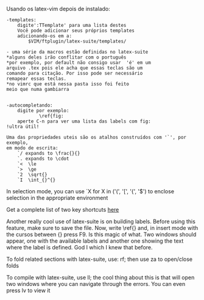 Usando os latex-vim depois de instalado:

	-templates:
		digite':TTemplate' para uma lista destes
		Você pode adicionar seus próprios templates
        adicionando-os em a: 
            $VIM/ftplugin/latex-suite/templates/            
            
    - uma série da macros estão definidas no latex-suite
    *alguns deles irão conflitar com o português
    *por exemplo, por default não consigo usar  'é' em um
    arquivo .tex pois ele acha que essas teclas são um
    comando para citação. Por isso pode ser necessário
    remapear essas teclas.
    *no vimrc que está nessa pasta isso foi feito
    meio que numa gambiarra


    -autocompletando:
        digite por exemplo:
                \ref{fig:
        aperte C-n para ver uma lista das labels com fig:
    !ultra útil!

    Uma das propriedades uteis são os atalhos construídos com '`', por exemplo,
    em modo de escrita:
        `/ expands to \frac{}{}
        `. expands to \cdot
        `<  \le
        `>  \ge
        `2  \sqrt{}
        `I  \int_{}^{}

   In selection mode, you can use `X for X in ('(', '[', '{', '$') to enclose selection in the appropriate environment

   Get a complete list of two key shortcuts
   [here](http://vim-latex.sourceforge.net/documentation/latex-suite/auc-tex-mappings.html)


   Another really cool use of latex-suite is on building labels. Before using this feature, make sure to save the file.
   Now, write \ref{} and, in insert mode with the cursos between {} press F9. Is this magic of what. Two windows should
   appear, one with the available labels and another one showing the text where the label is defined. God I which I knew
   that before.


   To fold related sections with latex-suite, use: <leader>rf; then use za to open/close folds


   To compile with latex-suite, use <leader>ll; the cool thing about this is that will open two windows where you can
   navigate through the errors. You can even press <leader>lv to view it




    
